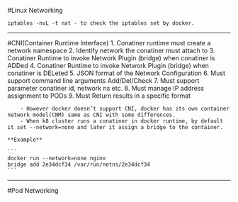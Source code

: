#Linux Networking

```
iptables -nvL -t nat - to check the iptables set by docker.
```
---
#CNI(Container Runtime Interface)
	1. Conatiner runtime must create a network namespace
	2. Identify network the conatiner must attach to
	3. Conatiner Runtime to invoke Network Plugin (bridge) when conatiner is ADDed
	4. Conatiner Runtime to invoke Network Plugin (bridge) when conatiner is DELeted
	5. JSON format of the Network Configuration
	6. Must support command line arguments Add/Del/Check
	7. Must support parameter conatiner id, network ns etc.
	8. Must manage IP address assignment to PODs
	9. Must Return results in a specific format
	
		- However docker doesn’t support CNI, docker has its own container network model(CNM) same as CNI with some differences.
		- When k8 cluster runs a conatiner in docker runtime, by default it set --network=none and later it assign a bridge to the container.

	**Example**

	```
	docker run --network=none nginx
	bridge add 2e34dcf34 /var/run/netns/2e34dcf34
	```
---
#Pod Networking